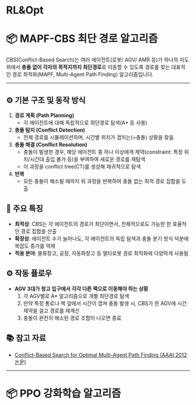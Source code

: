 # RL&Opt

# 📦 MAPF-CBS 최단 경로 알고리즘

CBS(Conflict-Based Search)는 여러 에이전트(로봇/ AGV/ AMR 등)가 하나의 지도 위에서 **충돌 없이 각자의 목적지까지 최단경로**로 이동할 수 있도록 경로를 찾는 대표적인 경로 최적화(MAPF, Multi-Agent Path Finding) 알고리즘입니다.

---

## ⚙️ 기본 구조 및 동작 방식

1. **경로 계획 (Path Planning)**
    - 각 에이전트에 대해 독립적으로 최단경로 탐색(A* 등 사용)
2. **충돌 탐지 (Conflict Detection)**
    - 전체 경로를 시뮬레이션하며, 시간별 위치가 겹치는(=충돌) 상황을 찾음
3. **충돌 해결 (Conflict Resolution)**
    - 충돌이 발생한 경우, 해당 에이전트 중 하나 이상에게 제약(constraint: 특정 위치/시간대 출입 불가 등)을 부여하여 새로운 경로를 재탐색
    - 이 과정을 conflict tree(CT)를 생성해 재귀적으로 탐색
4. **반복**
    - 모든 충돌이 해소될 때까지 위 과정을 반복하여 충돌 없는 최적 경로 집합을 도출

## 🧩 주요 특징

- **최적성**: CBS는 각 에이전트의 경로가 최단이면서, 전체적으로도 가능한 한 효율적인 경로 집합을 산출
- **확장성**: 에이전트 수가 늘어나도, 각 에이전트의 독립 탐색과 충돌 분기 방식 덕분에 복잡도 증가를 억제
- **적용 분야**: 물류창고, 공장, 자동화창고 등 멀티로봇 경로 최적화에 다양하게 사용됨

## ⚙️ 작동 플로우

- **AGV 3대가 창고 입구에서 각각 다른 랙으로 이동해야 하는 상황**
    1. 각 AGV별로 A* 알고리즘으로 개별 최단경로 탐색
    2. 만약 특정 통로나 랙 앞에서 시간이 겹쳐 충돌 발생 시, CBS가 한 AGV에 시간제약을 걸고 경로를 재계산
    3. 충돌이 완전히 해소된 경로 조합이 나오면 종료

## 📚 참고 자료
- [Conflict-Based Search for Optimal Multi-Agent Path Finding (AAAI 2012 논문)](https://www.aaai.org/ocs/index.php/AAAI/AAAI13/paper/view/6292)

---

# 📦 PPO 강화학습 알고리즘
